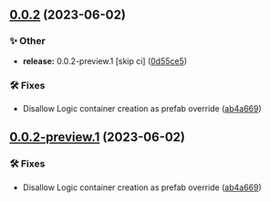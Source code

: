 ## [0.0.2](https://github.com/TalTech-IVAR-Lab/Unity-UI-Logic-Containers/compare/v0.0.1...v0.0.2) (2023-06-02)


### ✨ Other

* **release:** 0.0.2-preview.1 [skip ci] ([0d55ce5](https://github.com/TalTech-IVAR-Lab/Unity-UI-Logic-Containers/commit/0d55ce5d2b3d38746125aa44924809d14f292b2d))


### 🛠 Fixes

* Disallow Logic container creation as prefab override ([ab4a669](https://github.com/TalTech-IVAR-Lab/Unity-UI-Logic-Containers/commit/ab4a669d8510b492e42291308091198148067b81))

## [0.0.2-preview.1](https://github.com/TalTech-IVAR-Lab/Unity-UI-Logic-Containers/compare/v0.0.1...v0.0.2-preview.1) (2023-06-02)


### 🛠 Fixes

* Disallow Logic container creation as prefab override ([ab4a669](https://github.com/TalTech-IVAR-Lab/Unity-UI-Logic-Containers/commit/ab4a669d8510b492e42291308091198148067b81))
